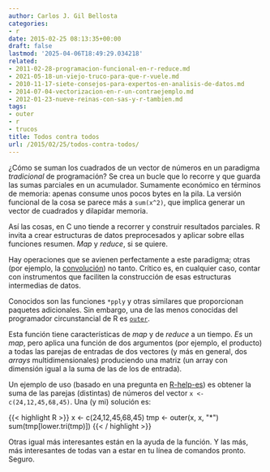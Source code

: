 ```yaml
---
author: Carlos J. Gil Bellosta
categories:
- r
date: 2015-02-25 08:13:35+00:00
draft: false
lastmod: '2025-04-06T18:49:29.034218'
related:
- 2011-02-28-programacion-funcional-en-r-reduce.md
- 2021-05-18-un-viejo-truco-para-que-r-vuele.md
- 2010-11-17-siete-consejos-para-expertos-en-analisis-de-datos.md
- 2014-07-04-vectorizacion-en-r-un-contraejemplo.md
- 2012-01-23-nueve-reinas-con-sas-y-r-tambien.md
tags:
- outer
- r
- trucos
title: Todos contra todos
url: /2015/02/25/todos-contra-todos/
---
```


¿Cómo se suman los cuadrados de un vector de números en un paradigma _tradicional_ de programación? Se crea un bucle que lo recorre y que guarda las sumas parciales en un acumulador. Sumamente económico en términos de memoria: apenas consume unos pocos bytes en la pila. La versión funcional de la cosa se parece más a `sum(x^2)`, que implica generar un vector de cuadrados y dilapidar memoria.

Así las cosas, en C uno tiende a recorrer y construir resultados parciales. R invita a crear estructuras de datos preprocesados y aplicar sobre ellas funciones resumen. _Map_ y _reduce_, si se quiere.

Hay operaciones que se avienen perfectamente a este paradigma; otras (por ejemplo, la [convolución](http://es.wikipedia.org/wiki/Convoluci%C3%B3n)) no tanto. Crítico es, en cualquier caso, contar con instrumentos que faciliten la construcción de esas estructuras intermedias de datos.

Conocidos son las funciones `*pply` y otras similares que proporcionan paquetes adicionales. Sin embargo, una de las menos conocidas del programador circunstancial de R es [`outer`](https://stat.ethz.ch/R-manual/R-devel/library/base/html/outer.html).

Esta función tiene características de _map_ y de _reduce_ a un tiempo. _Es_ un _map_, pero aplica una función de dos argumentos (por ejemplo, el producto) a todas las parejas de entradas de dos vectores (y más en general, dos _arrays_ multidimensionales) produciendo una matriz (un array con dimensión igual a la suma de las de los de entrada).

Un ejemplo de uso (basado en una pregunta en [R-help-es](https://stat.ethz.ch/mailman/listinfo/r-help-es)) es obtener la suma de las parejas (distintas) de números del vector `x <- c(24,12,45,68,45)`. Una (y mi) solución es:


{{< highlight R >}}
x <- c(24,12,45,68,45)
tmp <- outer(x, x, "*")
sum(tmp[lower.tri(tmp)])
{{< / highlight >}}

Otras igual más interesantes están en la ayuda de la función. Y las más, más interesantes de todas van a estar en tu línea de comandos pronto. Seguro.